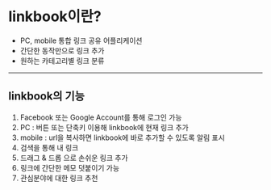 # linkbook이란?

- PC, mobile 통합 링크 공유 어플리케이션
- 간단한 동작만으로 링크 추가
- 원하는 카테고리별 링크 분류

---

## linkbook의 기능

1. Facebook 또는 Google Account를 통해 로그인 가능
1. PC : 버튼 또는 단축키 이용해 linkbook에 현재 링크 추가
1. mobile : url을 복사하면 linkbook에 바로 추가할 수 있도록 알림 표시
1. 검색을 통해 내 링크 
1. 드래그 & 드롭 으로 손쉬운 링크 추가
1. 링크에 간단한 메모 덧붙이기 가능
1. 관심분야에 대한 링크 추천



